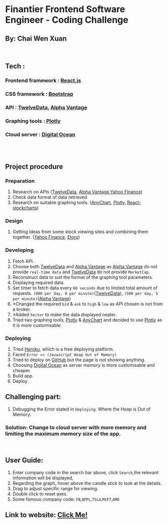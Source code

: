 # Finantier Frontend Software Engineer - Coding Challenge 

## By: Chai Wen Xuan

<br />

## Tech :
### Frontend framework : [React.js](https://reactjs.org/)
### CSS framework : [Bootstrap](https://getbootstrap.com/)
### API : [TwelveData](https://twelvedata.com/), [Alpha Vantage](https://www.alphavantage.co/)
### Graphing tools : [Plotly](https://plotly.com/)
### Cloud server : [Digital Ocean](https://www.digitalocean.com/)

<br />
<br />

## Project procedure
### Preparation
1. Research on APIs ([TwelveData](https://twelvedata.com/), [Alpha Vantage](https://www.alphavantage.co/),[Yahoo Finance](https://sg.finance.yahoo.com/))
2. Check data format of data retrieved
3. Research on suitable graphing tools. ([AnyChart](https://www.anychart.com/), [Plotly](https://plotly.com/), [React-stockcharts](https://github.com/rrag/react-stockcharts))

### Design
1. Getting ideas from some stock viewing sites and combining them together. ([Yahoo Finance](https://sg.finance.yahoo.com/), [Etoro](https://www.etoro.com/))

### Developing
1. Fetch API.
2. Choose both [TwelveData](https://twelvedata.com/) and [Alpha Vantage](https://www.alphavantage.co/) as [Alpha Vantage](https://www.alphavantage.co/) do not provide `real-time data` and [TwelveData](https://twelvedata.com/) do not provide `MarketCap`.
3. Reconstruct data to suit the format of the graphing tool parameters.
4. Displaying required data.
5. Set timer to fetch data every `60 seconds` due to limited total amount of requests. `(800 per day, 8 per minute)`([TwelveData](https://twelvedata.com/)),
`(500 per day, 5 per minute)`([Alpha Vantage](https://www.alphavantage.co/))
6. *Changed the required `bid` & `ask` to `high` & `low` as API chosen is not from a broker.
7. *Added `Sector` to make the data displayed neater.
8. Tried two graphing tools, [Plotly](https://plotly.com/) & [AnyChart](https://www.anychart.com/) and decided to use [Plotly](https://plotly.com/) as it is more customisable. 

### Deploying
1. Tried [Heroku](https://www.heroku.com), which is a free deploying platform.
2. Faced `Error => (Javascript Heap Out of Memory)`
4. Tried to deploy on [GitHub](https://vincent1218.github.io/finantier-test-fe/) but the page is not showing anything.
5. Choosing [Digital Ocean](https://www.digitalocean.com/) as server memory is more customisable and cheaper.
6. Build app.
7. Deploy.


## Challenging part:
1. Debugging the Error stated in `Deploying`. Where the Heap is Out of Memory.
### Solution: Change to cloud server with more memory and limiting the maximum memory size of the app.

<br />

## User Guide:
1. Enter company code in the search bar above, click `Search`,the relevant information will be displayed,
2. Regarding the graph, hover above the candle stick to look at the details.
3. Drag to adjust specific range for viewing.
4. Double click to reset axes.
5. Some famous company code: `FB`,`APPL`,`TSLA`,`MSFT`,`AMD`

## Link to website: [Click Me!](http://178.128.57.31/)
	


